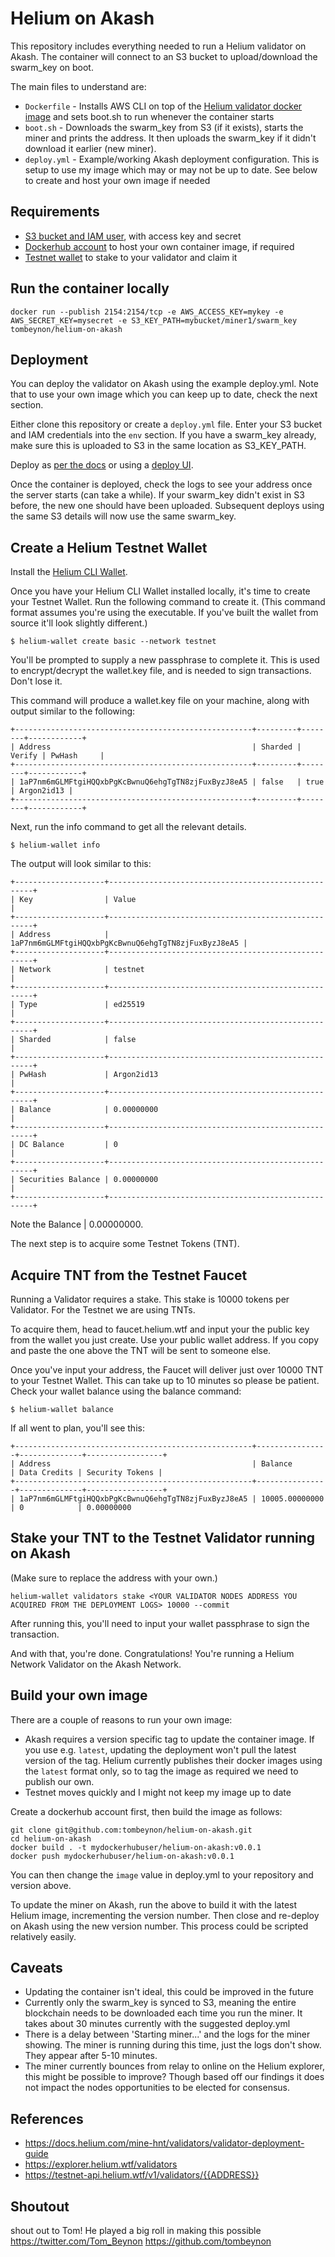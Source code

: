 # Helium on Akash

This repository includes everything needed to run a Helium validator on Akash. The container will connect to an S3 bucket to upload/download the swarm_key on boot. 

The main files to understand are:

- `Dockerfile` - Installs AWS CLI on top of the [Helium validator docker image](https://quay.io/team-helium/validator) and sets boot.sh to run whenever the container starts
- `boot.sh` - Downloads the swarm_key from S3 (if it exists), starts the miner and prints the address. It then uploads the swarm_key if it didn't download it earlier (new miner).
- `deploy.yml` - Example/working Akash deployment configuration. This is setup to use my image which may or may not be up to date. See below to create and host your own image if needed

## Requirements

- [S3 bucket and IAM user](https://docs.aws.amazon.com/AmazonS3/latest/userguide/example-walkthroughs-managing-access-example1.html#grant-permissions-to-user-in-your-account-step1), with access key and secret
- [Dockerhub account](https://hub.docker.com/signup) to host your own container image, if required
- [Testnet wallet](https://docs.helium.com/mine-hnt/validators/validator-deployment-guide#create-testnet-wallet) to stake to your validator and claim it

## Run the container locally

```
docker run --publish 2154:2154/tcp -e AWS_ACCESS_KEY=mykey -e AWS_SECRET_KEY=mysecret -e S3_KEY_PATH=mybucket/miner1/swarm_key tombeynon/helium-on-akash
```

## Deployment

You can deploy the validator on Akash using the example deploy.yml. Note that to use your own image which you can keep up to date, check the next section. 

Either clone this repository or create a `deploy.yml` file. Enter your S3 bucket and IAM credentials into the `env` section. If you have a swarm_key already, make sure this is uploaded to S3 in the same location as S3_KEY_PATH.

Deploy as [per the docs](https://docs.akash.network/guides/deploy) or using a [deploy UI](https://github.com/tombeynon/akash-deploy).

Once the container is deployed, check the logs to see your address once the server starts (can take a while). If your swarm_key didn't exist in S3 before, the new one should have been uploaded. Subsequent deploys using the same S3 details will now use the same swarm_key.

## Create a Helium Testnet Wallet 

Install the [Helium CLI Wallet](https://github.com/helium/helium-wallet-rs).

Once you have your Helium CLI Wallet installed locally, it's time to create your Testnet Wallet. Run the following command to create it. (This command format assumes you're using the executable. If you've built the wallet from source it'll look slightly different.)

`$ helium-wallet create basic --network testnet`

You'll be prompted to supply a new passphrase to complete it. This is used to encrypt/decrypt the wallet.key file, and is needed to sign transactions. Don't lose it.

This command will produce a wallet.key file on your machine, along with output similar to the following:
```
+-----------------------------------------------------+---------+--------+------------+
| Address                                             | Sharded | Verify | PwHash     |
+-----------------------------------------------------+---------+--------+------------+
| 1aP7nm6mGLMFtgiHQQxbPgKcBwnuQ6ehgTgTN8zjFuxByzJ8eA5 | false   | true   | Argon2id13 |
+-----------------------------------------------------+---------+--------+------------+
```
Next, run the info command to get all the relevant details.

`$ helium-wallet info`

The output will look similar to this:
```
+--------------------+-----------------------------------------------------+
| Key                | Value                                               |
+--------------------+-----------------------------------------------------+
| Address            | 1aP7nm6mGLMFtgiHQQxbPgKcBwnuQ6ehgTgTN8zjFuxByzJ8eA5 |
+--------------------+-----------------------------------------------------+
| Network            | testnet                                             |
+--------------------+-----------------------------------------------------+
| Type               | ed25519                                             |
+--------------------+-----------------------------------------------------+
| Sharded            | false                                               |
+--------------------+-----------------------------------------------------+
| PwHash             | Argon2id13                                          |
+--------------------+-----------------------------------------------------+
| Balance            | 0.00000000                                          |
+--------------------+-----------------------------------------------------+
| DC Balance         | 0                                                   |
+--------------------+-----------------------------------------------------+
| Securities Balance | 0.00000000                                          |
+--------------------+-----------------------------------------------------+
```
Note the Balance | 0.00000000.

The next step is to acquire some Testnet Tokens (TNT). 

## Acquire TNT from the Testnet Faucet

Running a Validator requires a stake. This stake is 10000 tokens per Validator. For the Testnet we are using TNTs.

To acquire them, head to faucet.helium.wtf and input your the public key from the wallet you just create. Use your public wallet address. If you copy and paste the one above the TNT will be sent to someone else.

Once you've input your address, the Faucet will deliver just over 10000 TNT to your Testnet Wallet. This can take up to 10 minutes so please be patient. Check your wallet balance using the balance command:

`$ helium-wallet balance`

If all went to plan, you'll see this:
```
+-----------------------------------------------------+----------------+--------------+-----------------+
| Address                                             | Balance        | Data Credits | Security Tokens |
+-----------------------------------------------------+----------------+--------------+-----------------+
| 1aP7nm6mGLMFtgiHQQxbPgKcBwnuQ6ehgTgTN8zjFuxByzJ8eA5 | 10005.00000000 | 0            | 0.00000000
```
## Stake your TNT to the Testnet Validator running on Akash
(Make sure to replace the address with your own.)

`helium-wallet validators stake <YOUR VALIDATOR NODES ADDRESS YOU ACQUIRED FROM THE DEPLOYMENT LOGS> 10000 --commit`

After running this, you'll need to input your wallet passphrase to sign the transaction.

And with that, you're done. Congratulations! You're running a Helium Network Validator on the Akash Network.

## Build your own image

There are a couple of reasons to run your own image:

- Akash requires a version specific tag to update the container image. If you use e.g. `latest`, updating the deployment won't pull the latest version of the tag. Helium currently publishes their docker images using the `latest` format only, so to tag the image as required we need to publish our own.
- Testnet moves quickly and I might not keep my image up to date

Create a dockerhub account first, then build the image as follows:

```
git clone git@github.com:tombeynon/helium-on-akash.git
cd helium-on-akash
docker build . -t mydockerhubuser/helium-on-akash:v0.0.1
docker push mydockerhubuser/helium-on-akash:v0.0.1
```

You can then change the `image` value in deploy.yml to your repository and version above.

To update the miner on Akash, run the above to build it with the latest Helium image, incrementing the version number. Then close and re-deploy on Akash using the new version number. This process could be scripted relatively easily.

## Caveats

- Updating the container isn't ideal, this could be improved in the future
- Currently only the swarm_key is synced to S3, meaning the entire blockchain needs to be downloaded each time you run the miner. It takes about 30 minutes currently with the suggested deploy.yml
- There is a delay between 'Starting miner...' and the logs for the miner showing. The miner is running during this time, just the logs don't show. They appear after 5-10 minutes.
- The miner currently bounces from relay to online on the Helium explorer, this might be possible to improve? Though based off our findings it does not impact the nodes opportunities to be elected for consensus.

## References

- https://docs.helium.com/mine-hnt/validators/validator-deployment-guide
- https://explorer.helium.wtf/validators
- https://testnet-api.helium.wtf/v1/validators/{{ADDRESS}}

## Shoutout
shout out to Tom! He played a big roll in making this possible
https://twitter.com/Tom_Beynon
https://github.com/tombeynon
